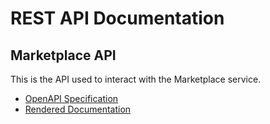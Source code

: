 # REST API Documentation

## Marketplace API

This is the API used to interact with the Marketplace service.

- [OpenAPI Specification](api-marketplace/api-marketplace.json)
- [Rendered Documentation](api-marketplace/)
